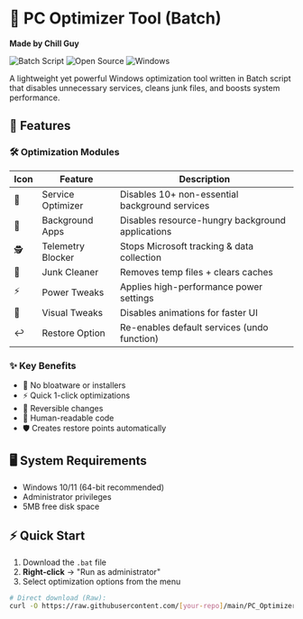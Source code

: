 # 🚀 PC Optimizer Tool (Batch)  
**Made by Chill Guy**  

![Batch Script](https://img.shields.io/badge/Batch-Script-4d4d4d?style=flat&logo=windows-terminal) 
![Open Source](https://img.shields.io/badge/Open%20Source-✔-brightgreen) 
![Windows](https://img.shields.io/badge/Windows-10|11-blue?logo=windows)  

A lightweight yet powerful Windows optimization tool written in Batch script that disables unnecessary services, cleans junk files, and boosts system performance.  

## 🌟 Features  

### 🛠️ Optimization Modules  
| Icon | Feature | Description |  
|------|---------|-------------|  
| 🔧 | Service Optimizer | Disables 10+ non-essential background services |  
| 📱 | Background Apps | Disables resource-hungry background applications |  
| 🕵️ | Telemetry Blocker | Stops Microsoft tracking & data collection |  
| 🧹 | Junk Cleaner | Removes temp files + clears caches |  
| ⚡ | Power Tweaks | Applies high-performance power settings |  
| 🎨 | Visual Tweaks | Disables animations for faster UI |  
| ↩️ | Restore Option | Re-enables default services (undo function) |  

### ✨ Key Benefits  
- 🚫 No bloatware or installers  
- ⚡ Quick 1-click optimizations  
- 🔄 Reversible changes  
- 📝 Human-readable code  
- 🛡️ Creates restore points automatically  

## 🖥️ System Requirements  
- Windows 10/11 (64-bit recommended)  
- Administrator privileges  
- 5MB free disk space  

## ⚡ Quick Start  
1. Download the `.bat` file  
2. **Right-click** → "Run as administrator"  
3. Select optimization options from the menu  

```bash
# Direct download (Raw):
curl -O https://raw.githubusercontent.com/[your-repo]/main/PC_Optimizer.bat
